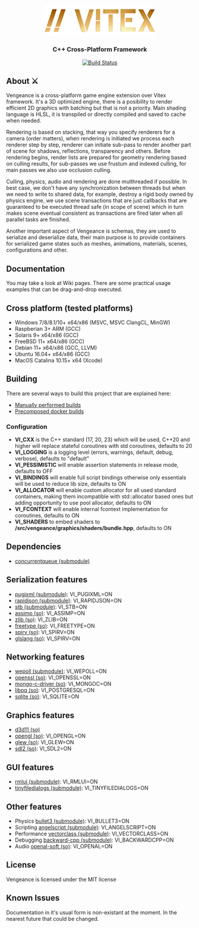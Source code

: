 <br/>
<div align="center">
    <br />
    <img src="https://github.com/romanpunia/vengeance/blob/main/var/assets/logo.png?raw=true" alt="Vengeance Logo" width="300" />
    <h3>C++ Cross-Platform Framework</h3>
</div>
<div align="center">

  [![Build Status](https://github.com/romanpunia/vengeance/workflows/CMake/badge.svg)](https://github.com/eclipse-theia/theia/actions?query=branch%3Amaster+event%3Apush+event%3Aschedule)

</div>

## About ⚔️
Vengeance is a cross-platform game engine extension over Vitex framework. It's a 3D optimized engine, there is a posibility to render efficient 2D graphics with batching but that is not a priority. Main shading language is HLSL, it is transpiled or directly compiled and saved to cache when needed.

Rendering is based on stacking, that way you specify renderers for a camera (order matters), when rendering is initiated we process each renderer step by step, renderer can initiate sub-pass to render another part of scene for shadows, reflections, transparency and others. Before rendering begins, render lists are prepared for geometry rendering based on culling results, for sub-passes we use frustum and indexed culling, for main passes we also use occlusion culling.

Culling, physics, audio and rendering are done multhreaded if possible. In best case, we don't have any synchronization between threads but when we need to write to shared data, for example, destroy a rigid body owned by physics engine, we use scene transactions that are just callbacks that are guaranteed to be executed thread safe (in scope of scene) which in turn makes scene eventual consistent as transactions are fired later when all parallel tasks are finished.

Another important aspect of Vengeance is schemas, they are used to serialize and deserialize data, their main purpose is to provide containers for serialized game states such as meshes, animations, materials, scenes, configurations and other.

## Documentation
You may take a look at Wiki pages. There are some practical usage examples that can be drag-and-drop executed.

## Cross platform (tested platforms)
+ Windows 7/8/8.1/10+ x64/x86 (MSVC, MSVC ClangCL, MinGW)
+ Raspberian 3+ ARM (GCC)
+ Solaris 9+ x64/x86 (GCC)
+ FreeBSD 11+ x64/x86 (GCC)
+ Debian 11+ x64/x86 (GCC, LLVM)
+ Ubuntu 16.04+ x64/x86 (GCC)
+ MacOS Catalina 10.15+ x64 (Xcode)

## Building
There are several ways to build this project that are explained here:
* [Manually performed builds](var/MANUAL.md)
* [Precomposed docker builds](var/DOCKER.md)

### Configuration
+ **VI_CXX** is the C++ standard (17, 20, 23) which will be used, C++20 and higher will replace stateful coroutines with std coroutines, defaults to 20
+ **VI_LOGGING** is a logging level (errors, warnings, default, debug, verbose), defaults to "default"
+ **VI_PESSIMISTIC** will enable assertion statements in release mode, defaults to OFF
+ **VI_BINDINGS** will enable full script bindings otherwise only essentials will be used to reduce lib size, defaults to ON
+ **VI_ALLOCATOR** will enable custom allocator for all used standard containers, making them incompatible with std::allocator based ones but adding opportunity to use pool allocator, defaults to ON
+ **VI_FCONTEXT** will enable internal fcontext implementation for coroutines, defaults to ON
+ **VI_SHADERS** to embed shaders to **/src/vengeance/graphics/shaders/bundle.hpp**, defaults to ON

## Dependencies
* [concurrentqueue (submodule)](https://github.com/cameron314/concurrentqueue)

## Serialization features
* [pugixml (submodule)](https://github.com/zeux/pugixml): VI_PUGIXML=ON
* [rapidjson (submodule)](https://github.com/tencent/rapidjson): VI_RAPIDJSON=ON
* [stb (submodule)](https://github.com/nothings/stb): VI_STB=ON
* [assimp (so)](https://github.com/assimp/assimp): VI_ASSIMP=ON
* [zlib (so)](https://github.com/madler/zlib): VI_ZLIB=ON
* [freetype (so)](https://github.com/freetype/freetype): VI_FREETYPE=ON
* [spirv (so)](https://github.com/KhronosGroup/SPIRV-Cross): VI_SPIRV=ON
* [glslang (so)](https://github.com/KhronosGroup/glslang): VI_SPIRV=ON

## Networking features
* [wepoll (submodule)](https://github.com/piscisaureus/wepoll): VI_WEPOLL=ON
* [openssl (so)](https://github.com/openssl/openssl): VI_OPENSSL=ON
* [mongo-c-driver (so)](https://github.com/mongodb/mongo-c-driver): VI_MONGOC=ON
* [libpq (so)](https://github.com/postgres/postgres/tree/master/src/interfaces/libpq): VI_POSTGRESQL=ON
* [sqlite (so)](https://github.com/sqlite/sqlite): VI_SQLITE=ON

## Graphics features
* [d3d11 (so)](https://www.microsoft.com/en-us/download/details.aspx?id=6812)
* [opengl (so)](https://github.com/KhronosGroup/OpenGL-Registry): VI_OPENGL=ON
* [glew (so)](https://github.com/nigels-com/glew): VI_GLEW=ON
* [sdl2 (so)](https://www.libsdl.org/download-2.0.php): VI_SDL2=ON

## GUI features
* [rmlui (submodule)](https://github.com/mikke89/RmlUi): VI_RMLUI=ON
* [tinyfiledialogs (submodule)](https://github.com/native-toolkit/tinyfiledialogs): VI_TINYFILEDIALOGS=ON

## Other features
* Physics [bullet3 (submodule)](https://github.com/bulletphysics/bullet3): VI_BULLET3=ON
* Scripting [angelscript (submodule)](https://github.com/codecat/angelscript-mirror): VI_ANGELSCRIPT=ON
* Performance [vectorclass (submodule)](https://github.com/vectorclass/version1): VI_VECTORCLASS=ON
* Debugging [backward-cpp (submodule)](https://github.com/bombela/backward-cpp): VI_BACKWARDCPP=ON
* Audio [openal-soft (so)](https://github.com/kcat/openal-soft): VI_OPENAL=ON

## License
Vengeance is licensed under the MIT license

## Known Issues
Documentation in it's usual form is non-existant at the moment. In the nearest future that could be changed.
